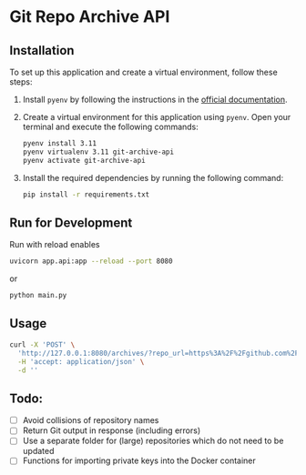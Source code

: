 # Git Repo Archive API

## Installation

To set up this application and create a virtual environment, follow these steps:

1. Install `pyenv` by following the instructions in the [official documentation](https://github.com/pyenv/pyenv#installation).

2. Create a virtual environment for this application using `pyenv`. Open your terminal and execute the following commands:

   ```bash
   pyenv install 3.11
   pyenv virtualenv 3.11 git-archive-api
   pyenv activate git-archive-api
   ```

3. Install the required dependencies by running the following command:

   ```bash
   pip install -r requirements.txt
   ```

## Run for Development

Run with reload enables

```bash
uvicorn app.api:app --reload --port 8080
```

or

```bash
python main.py
```

## Usage

```bash
curl -X 'POST' \
  'http://127.0.0.1:8080/archives/?repo_url=https%3A%2F%2Fgithub.com%2Fjulianschelb%2Fvscode-theme-solarized-dark' \
  -H 'accept: application/json' \
  -d ''
```


## Todo:

- [ ]  Avoid collisions of repository names
- [ ]  Return Git output in response (including errors)
- [ ]  Use a separate folder for (large) repositories which do not need to be updated
- [ ]  Functions for importing private keys into the Docker container
